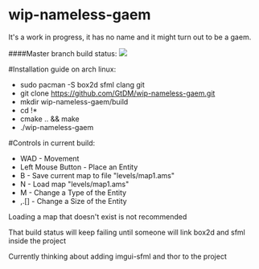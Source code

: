 # wip-nameless-gaem
It's a work in progress, it has no name and it might turn out to be a gaem.

####Master branch build status: 
![](https://travis-ci.org/GtDM/wip-nameless-gaem.svg?branch=master)

#Installation guide on arch linux:
- sudo pacman -S box2d sfml clang git
- git clone https://github.com/GtDM/wip-nameless-gaem.git
- mkdir wip-nameless-gaem/build
- cd !*
- cmake .. && make
- ./wip-nameless-gaem

#Controls in current build:
- WAD - Movement
- Left Mouse Button - Place an Entity
- B - Save current map to file "levels/map1.ams"
- N - Load map "levels/map1.ams"
- M - Change a Type of the Entity
- ,.[] - Change a Size of the Entity

Loading a map that doesn't exist is not recommended

That build status will keep failing until someone will link box2d and sfml inside the project

Currently thinking about adding imgui-sfml and thor to the project

